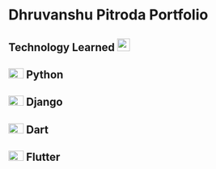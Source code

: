 # Dhruvanshu Pitroda Portfolio

## Technology Learned  <img src="https://user-images.githubusercontent.com/72757917/140283714-c6b45b9e-70d4-4c5b-bcb7-6c5fadac3f1e.png" width="25" height="25">

## <img src="https://user-images.githubusercontent.com/72757917/140284741-ae459b54-08e6-4808-b42c-8ef857cc0c1b.png" width="30" height="20"> Python
## <img src="https://user-images.githubusercontent.com/72757917/140285527-bf34e91e-32dc-476c-8d7a-ef2d8af1037e.png" width="30" height="20"> Django
## <img src="https://user-images.githubusercontent.com/72757917/140285760-3aba816a-5e8c-4a1c-b9fa-e51fe1fc207b.png" width="30" height="20"> Dart
## <img src="https://user-images.githubusercontent.com/72757917/140285876-fd157da8-47b9-4081-95a5-c484cbc5dfdb.png" width="30" height="20"> Flutter




